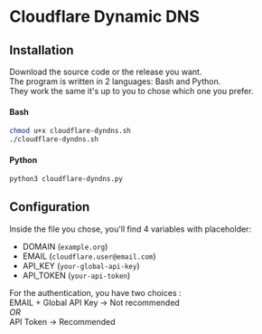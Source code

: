 
# Cloudflare Dynamic DNS






## Installation

Download the source code or the release you want.  
The program is written in 2 languages: Bash and Python.  
They work the same it's up to you to chose which one you prefer.

#### Bash
```bash
chmod u+x cloudflare-dyndns.sh
./cloudflare-dyndns.sh
```

#### Python
```bash
python3 cloudflare-dyndns.py
```

## Configuration

Inside the file you chose, you'll find 4 variables with placeholder: 

- DOMAIN (`example.org`)
- EMAIL (`cloudflare.user@email.com`)
- API_KEY (`your-global-api-key`)
- API_TOKEN (`your-api-token`)

For the authentication, you have two choices :  
EMAIL + Global API Key -> Not recommended  
*OR*  
API Token -> Recommended


